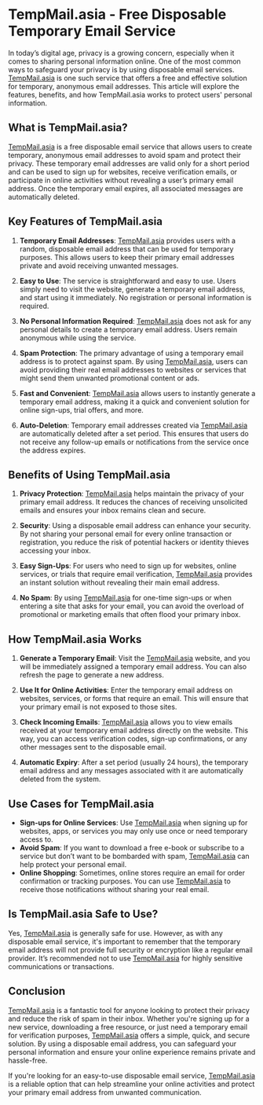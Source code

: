 # TempMail.asia - Free Disposable Temporary Email Service

In today’s digital age, privacy is a growing concern, especially when it comes to sharing personal information online. One of the most common ways to safeguard your privacy is by using disposable email services. [TempMail.asia](https://www.tempmail.asia/) is one such service that offers a free and effective solution for temporary, anonymous email addresses. This article will explore the features, benefits, and how TempMail.asia works to protect users' personal information.

## What is TempMail.asia?

[TempMail.asia](https://www.tempmail.asia/) is a free disposable email service that allows users to create temporary, anonymous email addresses to avoid spam and protect their privacy. These temporary email addresses are valid only for a short period and can be used to sign up for websites, receive verification emails, or participate in online activities without revealing a user’s primary email address. Once the temporary email expires, all associated messages are automatically deleted.

## Key Features of TempMail.asia

1. **Temporary Email Addresses**: [TempMail.asia](https://www.tempmail.asia/) provides users with a random, disposable email address that can be used for temporary purposes. This allows users to keep their primary email addresses private and avoid receiving unwanted messages.

2. **Easy to Use**: The service is straightforward and easy to use. Users simply need to visit the website, generate a temporary email address, and start using it immediately. No registration or personal information is required.

3. **No Personal Information Required**: [TempMail.asia](https://www.tempmail.asia/) does not ask for any personal details to create a temporary email address. Users remain anonymous while using the service.

4. **Spam Protection**: The primary advantage of using a temporary email address is to protect against spam. By using [TempMail.asia](https://www.tempmail.asia/), users can avoid providing their real email addresses to websites or services that might send them unwanted promotional content or ads.

5. **Fast and Convenient**: [TempMail.asia](https://www.tempmail.asia/) allows users to instantly generate a temporary email address, making it a quick and convenient solution for online sign-ups, trial offers, and more.

6. **Auto-Deletion**: Temporary email addresses created via [TempMail.asia](https://www.tempmail.asia/) are automatically deleted after a set period. This ensures that users do not receive any follow-up emails or notifications from the service once the address expires.

## Benefits of Using TempMail.asia

1. **Privacy Protection**: [TempMail.asia](https://www.tempmail.asia/) helps maintain the privacy of your primary email address. It reduces the chances of receiving unsolicited emails and ensures your inbox remains clean and secure.

2. **Security**: Using a disposable email address can enhance your security. By not sharing your personal email for every online transaction or registration, you reduce the risk of potential hackers or identity thieves accessing your inbox.

3. **Easy Sign-Ups**: For users who need to sign up for websites, online services, or trials that require email verification, [TempMail.asia](https://www.tempmail.asia/) provides an instant solution without revealing their main email address. 

4. **No Spam**: By using [TempMail.asia](https://www.tempmail.asia/) for one-time sign-ups or when entering a site that asks for your email, you can avoid the overload of promotional or marketing emails that often flood your primary inbox.

## How TempMail.asia Works

1. **Generate a Temporary Email**: Visit the [TempMail.asia](https://www.tempmail.asia/) website, and you will be immediately assigned a temporary email address. You can also refresh the page to generate a new address.

2. **Use It for Online Activities**: Enter the temporary email address on websites, services, or forms that require an email. This will ensure that your primary email is not exposed to those sites.

3. **Check Incoming Emails**: [TempMail.asia](https://www.tempmail.asia/) allows you to view emails received at your temporary email address directly on the website. This way, you can access verification codes, sign-up confirmations, or any other messages sent to the disposable email.

4. **Automatic Expiry**: After a set period (usually 24 hours), the temporary email address and any messages associated with it are automatically deleted from the system.

## Use Cases for TempMail.asia

- **Sign-ups for Online Services**: Use [TempMail.asia](https://www.tempmail.asia/) when signing up for websites, apps, or services you may only use once or need temporary access to.
- **Avoid Spam**: If you want to download a free e-book or subscribe to a service but don’t want to be bombarded with spam, [TempMail.asia](https://www.tempmail.asia/) can help protect your personal email.
- **Online Shopping**: Sometimes, online stores require an email for order confirmation or tracking purposes. You can use [TempMail.asia](https://www.tempmail.asia/) to receive those notifications without sharing your real email.

## Is TempMail.asia Safe to Use?

Yes, [TempMail.asia](https://www.tempmail.asia/) is generally safe for use. However, as with any disposable email service, it's important to remember that the temporary email address will not provide full security or encryption like a regular email provider. It’s recommended not to use [TempMail.asia](https://www.tempmail.asia/) for highly sensitive communications or transactions.

## Conclusion

[TempMail.asia](https://www.tempmail.asia/) is a fantastic tool for anyone looking to protect their privacy and reduce the risk of spam in their inbox. Whether you're signing up for a new service, downloading a free resource, or just need a temporary email for verification purposes, [TempMail.asia](https://www.tempmail.asia/) offers a simple, quick, and secure solution. By using a disposable email address, you can safeguard your personal information and ensure your online experience remains private and hassle-free.

If you're looking for an easy-to-use disposable email service, [TempMail.asia](https://www.tempmail.asia/) is a reliable option that can help streamline your online activities and protect your primary email address from unwanted communication.
